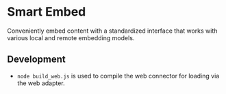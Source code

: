 # Smart Embed
Conveniently embed content with a standardized interface that works with various local and remote embedding models.

## Development
- `node build_web.js` is used to compile the web connector for loading via the web adapter.

